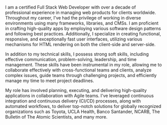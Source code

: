 I am a certified Full Stack Web Developer with over a decade of professional experience in managing web products for clients worldwide. Throughout my career, I've had the privilege of working in diverse environments using many frameworks, libraries, and CMSs. I am proficient in crafting high-quality apps by employing various software design patterns and following best practices. Additionally, I specialize in creating functional, responsive, and exceptionally fast user interfaces, utilizing various mechanisms for HTML rendering on both the client-side and server-side.

In addition to my technical skills, I possess strong soft skills, including effective communication, problem-solving, leadership, and time management. These skills have been instrumental in my role, allowing me to collaborate effectively with cross-functional teams and clients, analyze complex issues, guide teams through challenging projects, and efficiently manage my time to meet project deadlines.

My role has involved planning, executing, and delivering high-quality applications in collaboration with Agile teams. I've leveraged continuous integration and continuous delivery (CI/CD) processes, along with automated workflows, to deliver top-notch solutions for globally recognized organizations such as Toyota, UCLA Health, Banco Santander, NCARB, The Bulletin of The Atomic Scientists, and many more.
